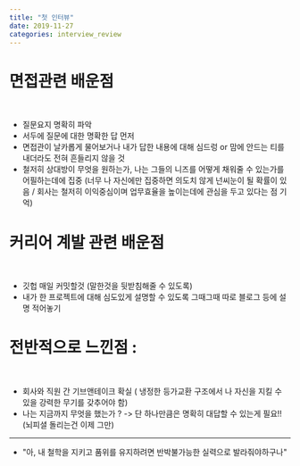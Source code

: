 ```yaml
---
title: "첫 인터뷰"
date: 2019-11-27
categories: interview_review
---
```


# 면접관련 배운점
​
- 질문요지 명확히 파악
- 서두에 질문에 대한 명확한 답 먼저
- 면접관이 날카롭게 물어보거나 내가 답한 내용에 대해 심드렁 or 맘에 안드는 티를 내더라도 전혀 흔들리지 않을 것
- 철저히 상대방이 무엇을 원하는가, 나는 그들의 니즈를 어떻게 채워줄 수 있는가를 어필하는데에 집중 (너무 나 자신에만 집중하면 의도치 않게 넌씨눈이 될 확률이 있음 / 회사는 철저히 이익중심이며 업무효율을 높이는데에 관심을 두고 있다는 점 기억)

# 커리어 계발 관련 배운점
​
- 깃헙 매일 커밋할것 (말한것을 뒷받침해줄 수 있도록)
- 내가 한 프로젝트에 대해 심도있게 설명할 수 있도록 그때그때 따로 블로그 등에 설명 적어놓기

# 전반적으로 느낀점 :
​
- 회사와 직원 간 기브앤테이크 확실 ( 냉정한 등가교환 구조에서 나 자신을 지킬 수 있을 강력한 무기를 갖추어야 함)
- 나는 지금까지 무엇을 했는가 ? -> 단 하나만큼은 명확히 대답할 수 있는게 필요!! (뇌피셜 돌리는건 이제 그만)
​
​

-------------------------------
- "아, 내 철학을 지키고 품위를 유지하려면 반박불가능한 실력으로 발라줘야하구나"

